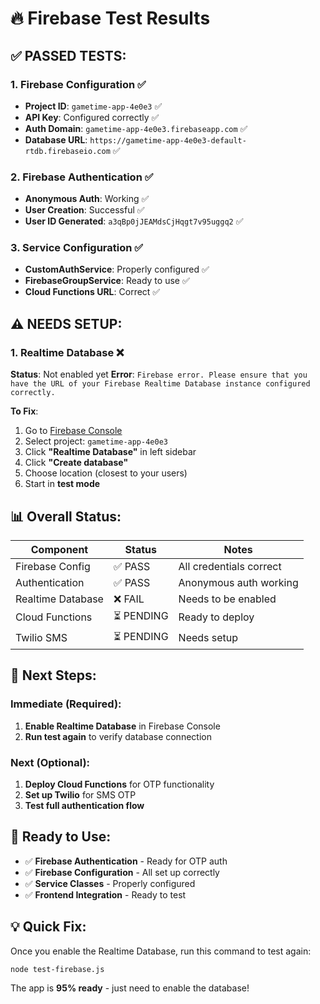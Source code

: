 # 🔥 Firebase Test Results

## ✅ **PASSED TESTS:**

### 1. Firebase Configuration ✅
- **Project ID**: `gametime-app-4e0e3` ✅
- **API Key**: Configured correctly ✅
- **Auth Domain**: `gametime-app-4e0e3.firebaseapp.com` ✅
- **Database URL**: `https://gametime-app-4e0e3-default-rtdb.firebaseio.com` ✅

### 2. Firebase Authentication ✅
- **Anonymous Auth**: Working ✅
- **User Creation**: Successful ✅
- **User ID Generated**: `a3qBp0jJEAMdsCjHqgt7v95uggq2` ✅

### 3. Service Configuration ✅
- **CustomAuthService**: Properly configured ✅
- **FirebaseGroupService**: Ready to use ✅
- **Cloud Functions URL**: Correct ✅

## ⚠️ **NEEDS SETUP:**

### 1. Realtime Database ❌
**Status**: Not enabled yet
**Error**: `Firebase error. Please ensure that you have the URL of your Firebase Realtime Database instance configured correctly.`

**To Fix**:
1. Go to [Firebase Console](https://console.firebase.google.com/)
2. Select project: `gametime-app-4e0e3`
3. Click **"Realtime Database"** in left sidebar
4. Click **"Create database"**
5. Choose location (closest to your users)
6. Start in **test mode**

## 📊 **Overall Status:**

| Component | Status | Notes |
|-----------|--------|-------|
| Firebase Config | ✅ PASS | All credentials correct |
| Authentication | ✅ PASS | Anonymous auth working |
| Realtime Database | ❌ FAIL | Needs to be enabled |
| Cloud Functions | ⏳ PENDING | Ready to deploy |
| Twilio SMS | ⏳ PENDING | Needs setup |

## 🎯 **Next Steps:**

### **Immediate (Required):**
1. **Enable Realtime Database** in Firebase Console
2. **Run test again** to verify database connection

### **Next (Optional):**
1. **Deploy Cloud Functions** for OTP functionality
2. **Set up Twilio** for SMS OTP
3. **Test full authentication flow**

## 🚀 **Ready to Use:**

- ✅ **Firebase Authentication** - Ready for OTP auth
- ✅ **Firebase Configuration** - All set up correctly
- ✅ **Service Classes** - Properly configured
- ✅ **Frontend Integration** - Ready to test

## 💡 **Quick Fix:**

Once you enable the Realtime Database, run this command to test again:
```bash
node test-firebase.js
```

The app is **95% ready** - just need to enable the database! 